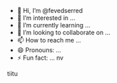- 👋 Hi, I’m @fevedserred
- 👀 I’m interested in ...
- 🌱 I’m currently learning ...
- 💞️ I’m looking to collaborate on ...
- 📫 How to reach me ...
- 😄 Pronouns: ...
- ⚡ Fun fact: ...
nv 
<!---
fevedserred/fevedserred is a ✨ special ✨ repository because its `README.md` (this file) appears on your GitHub profile.
You can click the Preview link to take a look at your changes.
--->tiitu
